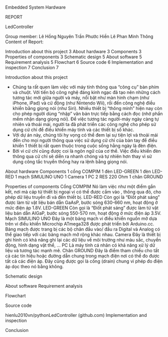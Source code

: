 Embedded System Hardware

REPORT

LedController


 
Group member:
Lê Hồng Nguyên
Trần Phước Hiền
Lê Phan Minh Thông
Content of Report:

Introduction about this project	3
About hardware	3
Components	3
Properties of components	3
Schematic design	5
About software	5
Requirement analysis	5
Flowchart	6
Source code	6
Implementation and inspection	7
Conclusion	7



Introduction about this project
- Chúng ta rất quen làm việc với máy tính thông qua “công cụ” bàn phím và chuột. Với tiến bộ công nghệ đáng kinh ngạc đã tạo nên những cách tương tác mới giữa người và máy, nổi bật như màn hình chạm (như iPhone, iPad) và cử động (như Nintendo Wii), rồi đến công nghệ điều khiển bằng giọng nói (như Siri). Nhiều thiết bị “thông minh” hiện nay còn cho phép người dùng “nhập” văn bản trực tiếp bằng cách đọc (nhờ phần mềm nhận dạng giọng nói). Để việc tương tác người-máy ngày càng tự nhiên và thoải mái, người ta đã phát triển các công nghệ cho phép sử dụng cử chỉ để điều khiển máy tính và các thiết bị số khác.
- Với dự án này, chúng tôi hy vọng có thể đem lại sự tiện lợi và thoải mái đến cho mọi người thông qua việc sử dụng cử chỉ của bàn tay để điều khiển 1 thiết bị rất quen thuộc trong cuộc sống hằng ngày là đèn điện. 
- Bởi vì cử chỉ cũng được coi là ngôn ngữ của cơ thể. Việc điều khiển đèn thông qua cử chỉ sẽ diễn ra nhanh chóng và tự nhiên hơn thay vì sử dụng công tắc truyền thống hay ra lệnh bằng giọng nói.

About hardware
Components
1 cổng COMPIM
1 đèn LED-GREEN
1 đèn LED-RED
1 mạch SIMULINO UNO
1 Camera
1 PC
2 RES 220 Ohm
1 chân GROUND

Properties of components
Cổng COMPIM
Nó làm việc như một điểm gắn kết, nơi mà cáp từ thiết bị ngoại vi có thể được cắm vào , thông qua đó, cho phép dữ liệu truyền đi và đến thiết bị.
LED-RED
Còn gọi là “Điốt phát sáng” được làm từ vật liệu bán dẫn GaAsP, bước sóng 630-660 nm, hoạt động ở mức điện áp 1.8V.
LED-GREEN
Còn gọi là “Điốt phát sáng” được làm từ vật liệu bán dẫn AIGaP, bước sóng 550-570 nm, hoạt động ở mức điện áp 3.5V.
Mạch SIMULINO UNO
Đây là một bảng mạch vi điều khiển nguồn mở dựa trên vi điều khiển Microchip ATmega328 được phát triển bởi Arduino.cc. Bảng mạch được trang bị các bộ chân đầu vào/ đầu ra Digital và Analog có thể giao tiếp với các bảng mạch mở rộng khác nhau.
Camera
Đây là thiết bị ghi hình có khả năng ghi lại các dữ liệu về môi trường như màu sắc, chuyển động, hình dạng vật thể, …
PC
Là máy tính cá nhân có khả năng xử lý dữ liệu và tương tác mạnh mẽ.
Chân GROUND
Đây là điểm tham chiếu cho tất cả các tín hiệu hoặc đường dẫn chung trong mạch điện nơi có thể đo được tất cả các điện áp. Đây cũng được gọi là cống (drain) chung vì phép đo điện áp dọc theo nó bằng không.

Schematic design


About software
Requirement analysis


Flowchart


Source code

hienlu2010vn/pythonLedController (github.com)
Implementation and inspection



Conclusion

